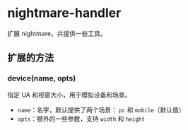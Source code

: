 # nightmare-handler

扩展 nightmare，并提供一些工具。

## 扩展的方法

### device(name, opts)

指定 UA 和视窗大小，用于模拟设备和场景。

- `name`：名字，默认提供了两个场景： `pc` 和 `mobile`（默认值）
- `opts`：额外的一些参数，支持 `width` 和 `height`
